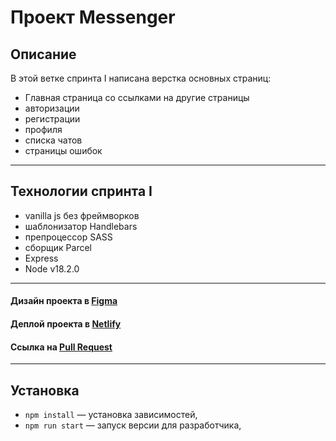 # Проект Messenger 

## Описание
В этой ветке спринта I написана верстка основных страниц: 
- Главная страница со ссылками на другие страницы
- авторизации
- регистрации
- профиля 
- списка чатов
- страницы ошибок
--------------
## Технологии спринта I
- vanilla js без фреймворков
- шаблонизатор Handlebars
- препроцессор SASS
- сборщик Parcel
- Express
- Node v18.2.0

--------------
#### Дизайн проекта в [Figma](https://www.figma.com/file/km1CWADhd93R35jJy04nXJ/)

#### Деплой проекта в [Netlify](https://prismatic-bunny-658020.netlify.app/)
#### Ссылка на [Pull Request](https://github.com/NataliUstinova/middle.messenger.praktikum.yandex/pull/1)

--------------

## Установка
- `npm install` — установка зависимостей,
- `npm run start` — запуск версии для разработчика,


